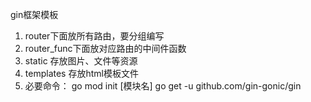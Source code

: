 gin框架模板
1. router下面放所有路由，要分组编写
2. router_func下面放对应路由的中间件函数
3. static 存放图片、文件等资源
4. templates 存放html模板文件
5. 必要命令：
   go mod init [模块名] 
   go get -u github.com/gin-gonic/gin
